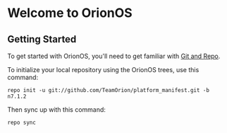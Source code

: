 Welcome to OrionOS
 ===================
 
 Getting Started
 ---------------
 
 To get started with OrionOS, you'll need to get familiar with
 [Git and Repo](http://source.android.com/download/using-repo).
 
 To initialize your local repository using the OrionOS trees, use this command:
 
 
 	repo init -u git://github.com/TeamOrion/platform_manifest.git -b n7.1.2
 
 
 Then sync up with this command:
 
 	repo sync
 
